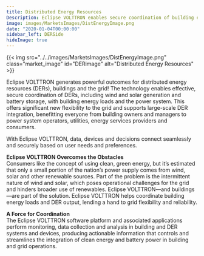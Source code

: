 ```yaml
---
title: Distributed Energy Resources
Description: Eclipse VOLTTRON enables secure coordination of building energy loads and distributed energy resources, such as generation from solar panels or storage from batteries, with the power grid. This coordination offers significant new flexibility to the grid and supports large-scale integration of renewable generation.
image: images/MarketsImages/DistEnergyImage.png
date: "2020-01-04T00:00:00"
sidebar_left: DERSide
hideImage: true
---
```


{{< img src="../../images/MarketsImages/DistEnergyImage.png" class="market_image" id="DERimage" alt="Distributed Energy Resources" >}}

Eclipse VOLTTRON generates powerful outcomes for distributed energy resources (DERs), buildings and the grid! The technology enables effective, secure coordination of DERs, including wind and solar generation and battery storage, with building energy loads and the power system. This offers significant new flexibility to the grid and supports large-scale DER integration, benefitting everyone from building owners and managers to power system operators, utilities, energy services providers and consumers.

With Eclipse VOLTTRON, data, devices and decisions connect seamlessly and securely based on user needs and preferences.

**Eclipse VOLTTRON Overcomes the Obstacles**</br>
Consumers like the concept of using clean, green energy, but it’s estimated that only a small portion of the nation’s power supply comes from wind, solar and other renewable sources. Part of the problem is the intermittent nature of wind and solar, which poses operational challenges for the grid and hinders broader use of renewables. Eclipse VOLTTRON—and buildings—are part of the solution. Eclipse VOLTTRON helps coordinate building energy loads and DER output, lending a hand to grid flexibility and reliability.

**A Force for Coordination**</br>
The Eclipse VOLTTRON software platform and associated applications perform monitoring, data collection and analysis in building and DER systems and devices, producing actionable information that controls and streamlines the integration of clean energy and battery power in building and grid operations.